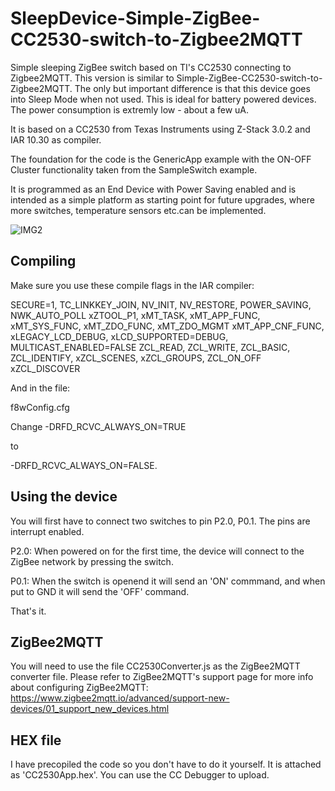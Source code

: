 # SleepDevice-Simple-ZigBee-CC2530-switch-to-Zigbee2MQTT
Simple sleeping ZigBee switch based on TI's CC2530 connecting to Zigbee2MQTT.
This version is similar to Simple-ZigBee-CC2530-switch-to-Zigbee2MQTT. The only but important difference is that this device goes into Sleep Mode when not used. This is ideal for battery powered devices. The power consumption is extremly low - about a few uA. 

It is based on a CC2530 from Texas Instruments using Z-Stack 3.0.2 and IAR 10.30 as compiler.

The foundation for the code is the GenericApp example with the ON-OFF Cluster functionality taken from the SampleSwitch example.

It is programmed as an End Device with Power Saving enabled and is intended as a simple platform as starting point for future upgrades, where more switches, temperature sensors etc.can be implemented.

![IMG2](https://github.com/LemmeDasker/TestZigbee/assets/38005465/5e3acf4f-fb30-45d9-8a93-845ba9567916)

## Compiling
Make sure you use these compile flags in the IAR compiler:

SECURE=1, TC_LINKKEY_JOIN, NV_INIT, NV_RESTORE, POWER_SAVING, NWK_AUTO_POLL
xZTOOL_P1, xMT_TASK, xMT_APP_FUNC, xMT_SYS_FUNC, xMT_ZDO_FUNC, xMT_ZDO_MGMT
xMT_APP_CNF_FUNC, xLEGACY_LCD_DEBUG, xLCD_SUPPORTED=DEBUG, MULTICAST_ENABLED=FALSE
ZCL_READ, ZCL_WRITE, ZCL_BASIC, ZCL_IDENTIFY, xZCL_SCENES, xZCL_GROUPS, ZCL_ON_OFF
xZCL_DISCOVER

And in the file:

f8wConfig.cfg

Change -DRFD_RCVC_ALWAYS_ON=TRUE

to

-DRFD_RCVC_ALWAYS_ON=FALSE.


## Using the device
You will first have to connect two switches to pin P2.0, P0.1. The pins are interrupt enabled.

P2.0:
When powered on for the first time, the device will connect to the ZigBee network by pressing the switch.

P0.1:
When the switch is openend it will send an 'ON' commmand, and when put to GND it will send the 'OFF' command.

That's it.

## ZigBee2MQTT
You will need to use the file CC2530Converter.js as the ZigBee2MQTT converter file. Please refer to ZigBee2MQTT's support page for more info about configuring ZigBee2MQTT:
https://www.zigbee2mqtt.io/advanced/support-new-devices/01_support_new_devices.html


## HEX file
I have precopiled the code so you don't have to do it yourself. It is attached as 'CC2530App.hex'. You can use the CC Debugger to upload.
